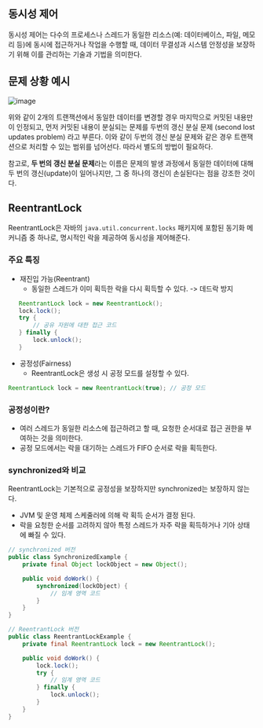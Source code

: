 ## 동시성 제어
동시성 제어는 다수의 프로세스나 스레드가 동일한 리소스(예: 데이터베이스, 파일, 메모리 등)에 동시에 접근하거나 작업을 수행할 때, 데이터 무결성과 시스템 안정성을 보장하기 위해 이를 관리하는 기술과 기법을 의미한다.

## 문제 상황 예시
![image](https://github.com/user-attachments/assets/7d7dfc14-7cf5-4bf1-85fe-9f8fc8b2e367)

위와 같이 2개의 트랜잭션에서 동일한 데이터를 변경할 경우 마지막으로 커밋된 내용만이 인정되고, 먼저 커밋된 내용이 분실되는 문제를 두번의 갱신 분실 문제 (second lost updates problem) 라고 부른다. 
이와 같이 두번의 갱신 분실 문제와 같은 경우 트랜잭션으로 처리할 수 있는 범위를 넘어선다. 따라서 별도의 방법이 필요하다.

참고로, **두 번의 갱신 분실 문제**라는 이름은 문제의 발생 과정에서 동일한 데이터에 대해 두 번의 갱신(update)이 일어나지만, 그 중 하나의 갱신이 손실된다는 점을 강조한 것이다.

## ReentrantLock
ReentrantLock은 자바의 `java.util.concurrent.locks` 패키지에 포함된 동기화 메커니즘 중 하나로, 명시적인 락을 제공하여 동시성을 제어해준다.  

### 주요 특징
- 재진입 가능(Reentrant)
  - 동일한 스레드가 이미 획득한 락을 다시 획득할 수 있다. -> 데드락 방지
 ```java
    ReentrantLock lock = new ReentrantLock();
    lock.lock();
    try {
        // 공유 자원에 대한 접근 코드
    } finally {
        lock.unlock();
    }

```
- 공정성(Fairness)
  - ReentrantLock은 생성 시 공정 모드를 설정할 수 있다.
 ```java
ReentrantLock lock = new ReentrantLock(true); // 공정 모드
```
### 공정성이란?
- 여러 스레드가 동일한 리소스에 접근하려고 할 때, 요청한 순서대로 접근 권한을 부여하는 것을 의미한다.
- 공정 모드에서는 락을 대기하는 스레드가 FIFO 순서로 락을 획득한다.

### synchronized와 비교
ReentrantLock는 기본적으로 공정성을 보장하지만 synchronized는 보장하지 않는다.
- JVM 및 운영 체제 스케줄러에 의해 락 획득 순서가 결정 된다.
- 락을 요청한 순서를 고려하지 않아 특정 스레드가 자주 락을 획득하거나 기아 상태에 빠질 수 있다.
```java
// synchronized 버전
public class SynchronizedExample {
    private final Object lockObject = new Object();

    public void doWork() {
        synchronized(lockObject) {
            // 임계 영역 코드
        }
    }
}

// ReentrantLock 버전
public class ReentrantLockExample {
    private final ReentrantLock lock = new ReentrantLock();

    public void doWork() {
        lock.lock();
        try {
            // 임계 영역 코드
        } finally {
            lock.unlock();
        }
    }
}
```




